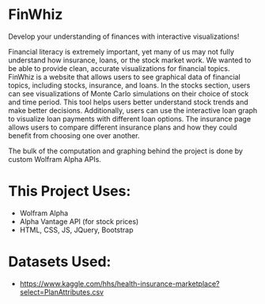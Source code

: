 # FinWhiz
Develop your understanding of finances with interactive visualizations!

Financial literacy is extremely important, yet many of us may not fully understand how insurance, loans, or the stock market work. We wanted to be able to provide clean, accurate visualizations for financial topics. FinWhiz is a website that allows users to see graphical data of financial topics, including stocks, insurance, and loans. In the stocks section, users can see visualizations of Monte Carlo simulations on their choice of stock and time period. This tool helps users better understand stock trends and make better decisions. Additionally, users can use the interactive loan graph to visualize loan payments with different loan options. The insurance page allows users to compare different insurance plans and how they could benefit from choosing one over another.

The bulk of the computation and graphing behind the project is done by custom Wolfram Alpha APIs.

# This Project Uses:
- Wolfram Alpha 
- Alpha Vantage API (for stock prices)
- HTML, CSS, JS, JQuery, Bootstrap
# Datasets Used:
- https://www.kaggle.com/hhs/health-insurance-marketplace?select=PlanAttributes.csv
